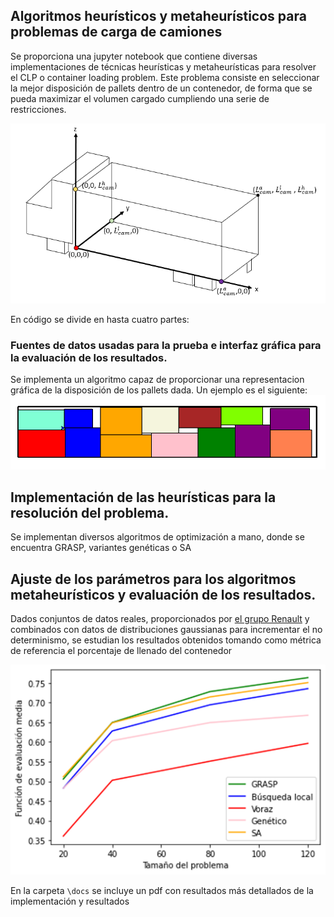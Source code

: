 ## Algoritmos heurísticos y metaheurísticos para problemas de carga de camiones
Se proporciona una jupyter notebook que contiene diversas implementaciones de técnicas heurísticas y metaheurísticas para resolver el CLP o container loading problem.
Este problema consiste en seleccionar la mejor disposición de pallets dentro de un contenedor, de forma que se pueda maximizar el volumen cargado cumpliendo una serie de restricciones. 

![Problema de la carga en un contenedor](/figs/problema.png)

En código se divide en hasta cuatro partes:

### Fuentes de datos usadas para la prueba e interfaz gráfica para la evaluación de los resultados.
Se implementa un algoritmo capaz de proporcionar una representacion gráfica de la disposición de los pallets dada. Un ejemplo es el siguiente:
![Solucion de un algoritmo](/figs/interfaz.png)

## Implementación de las heurísticas para la resolución del problema.
Se implementan diversos algoritmos de optimización a mano, donde se encuentra GRASP, variantes genéticas o SA

## Ajuste de los parámetros para los algoritmos metaheurísticos y evaluación de los resultados.
Dados conjuntos de datos reales, proporcionados por [el grupo Renault](https://www.roadef.org/challenge/2022/en/) y combinados con datos de distribuciones gaussianas para incrementar el no determinismo, se estudian los resultados obtenidos tomando como métrica de referencia el porcentaje de llenado del contenedor

![Resultados](/figs/results.png)


En la carpeta `\docs` se incluye un pdf con resultados más detallados de la implementación y resultados